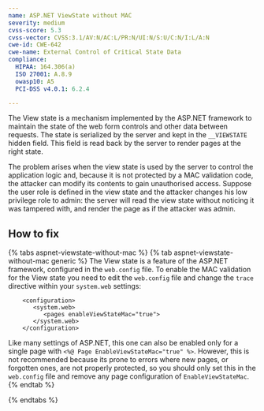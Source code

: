 ```yaml
---
name: ASP.NET ViewState without MAC
severity: medium
cvss-score: 5.3
cvss-vector: CVSS:3.1/AV:N/AC:L/PR:N/UI:N/S:U/C:N/I:L/A:N
cwe-id: CWE-642
cwe-name: External Control of Critical State Data
compliance:
  HIPAA: 164.306(a)
  ISO 27001: A.8.9
  owasp10: A5
  PCI-DSS v4.0.1: 6.2.4

---            
```


The View state is a mechanism implemented by the ASP.NET framework to maintain the state of the web form controls and other data between requests. The state is serialized by the server and kept in the `__VIEWSTATE` hidden field. This field is read back by the server to render pages at the right state. 

The problem arises when the view state is used by the server to control the application logic and, because it is not protected by a MAC validation code, the attacker can modify its contents to gain unauthorised access. Suppose the user role is defined in the view state and the attacker changes his low privilege role to admin: the server will read the view state without noticing it was tampered with, and render the page as if the attacker was admin.

## How to fix

{% tabs aspnet-viewstate-without-mac %}
{% tab aspnet-viewstate-without-mac generic %}
The View state is a feature of the ASP.NET framework, configured in the `web.config` file. To enable the MAC validation for the View state you need to edit the `web.config` file and change the `trace` directive within your `system.web` settings:
```
    <configuration>
       <system.web>
          <pages enableViewStateMac="true">
       </system.web>
    </configuration>
```

Like many settings of ASP.NET, this one can also be enabled only for a single page with `<%@ Page EnableViewStateMac="true" %>`. However, this is not recommended because its prone to errors where new pages, or forgotten ones, are not properly protected, so you should only set this in the `web.config` file and remove any page configuration of `EnableViewStateMac`.
{% endtab %}

{% endtabs %}
